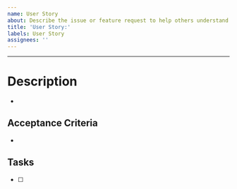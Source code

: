 ```yaml
---
name: User Story
about: Describe the issue or feature request to help others understand what this issue is about and why it's important.
title: 'User Story:'
labels: User Story
assignees: ''
---
```


---

# Description

-

## Acceptance Criteria

-

## Tasks

-   [ ]
